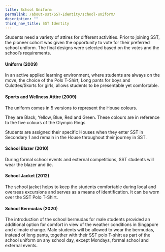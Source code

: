 ```yaml
---
title: School Uniform
permalink: /about-sst/SST-Identity/school-uniform/
description: ""
third_nav_title: SST Identity
---
```

Students need a variety of attires for different activities. Prior to joining SST, the pioneer cohort was given the opportunity to vote for their preferred school uniform. The final designs were selected based on the votes and the school’s requirements.

#### Uniform (2009)

In an active applied learning environment, where students are always on the move, the choice of the Polo T-Shirt, Long pants for boys and Culottes/Skorts for girls, allows students to be presentable yet comfortable.

#### Sports and Wellness Attire (2009)

The uniform comes in 5 versions to represent the House colours.

They are Black, Yellow, Blue, Red and Green. These colours are in reference to the five colours of the Olympic Rings.

Students are assigned their specific Houses when they enter SST in Secondary 1 and remain in the House throughout their journey in SST.

#### School Blazer (2010)

During formal school events and external competitions, SST students will wear the blazer and tie.

#### School Jacket (2012)

The school jacket helps to keep the students comfortable during local and overseas excursions and serves as a means of identification. It can be worn over the SST Polo T-Shirt.

#### School Bermudas (2020)

The introduction of the school bermudas for male students provided an additional option for comfort in view of the weather conditions in Singapore and climate change. Male students will be allowed to wear the bermudas, instead of long pants, together with their SST polo T-shirt as part of the school uniform on any school day, except Mondays, formal school and external events.